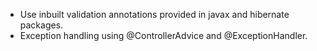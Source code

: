- Use inbuilt validation annotations provided in javax and hibernate packages.
- Exception handling using @ControllerAdvice and @ExceptionHandler.
